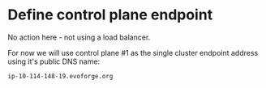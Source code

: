 # Define control plane endpoint

No action here - not using a load balancer.

For now we will use control plane #1 as the single cluster endpoint address using it's public DNS name:

```
ip-10-114-148-19.evoforge.org
```